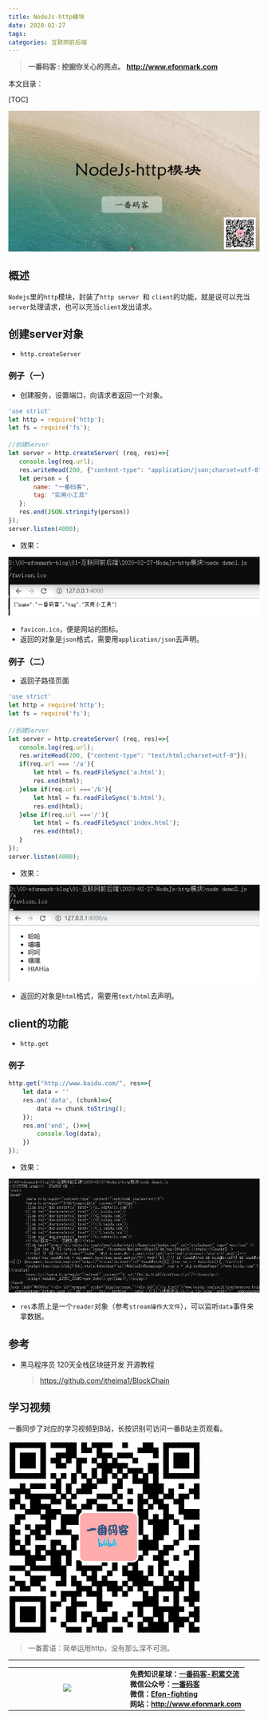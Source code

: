 ```yaml
---
title: NodeJs-http模块
date: 2020-02-27
tags: 
categories: 互联网前后端
---
```


> **一番码客 : 挖掘你关心的亮点。**
> **http://www.efonmark.com**

本文目录：

[TOC]

![image-20200227231837462](2020-02-27-NodeJs-http模块/image-20200227231837462.png)

<!--more-->

## 概述

`Nodejs`里的`http`模块，封装了`http server `和 `client`的功能，就是说可以充当`server`处理请求，也可以充当`client`发出请求。

## 创建server对象

- `http.createServer`

### 例子（一）

* 创建服务，设置端口，向请求者返回一个对象。

```js
'use strict'
let http = require('http');
let fs = require('fs');

//创建Server
let server = http.createServer( (req, res)=>{
   console.log(req.url);
   res.writeHead(200, {"content-type": "application/json;charset=utf-8"});
   let person = {
       name: "一番码客",
       tag: "实用小工具"
   };
   res.end(JSON.stringify(person))
});
server.listen(4000);
```

* 效果：

![image-20200227233254997](2020-02-27-NodeJs-http模块/image-20200227233254997.png)

* `favicon.ico`，便是网站的图标。
* 返回的对象是`json`格式，需要用`application/json`去声明。

### 例子（二）

* 返回子路径页面

```js
'use strict'
let http = require('http');
let fs = require('fs');

//创建Server
let server = http.createServer( (req, res)=>{
   console.log(req.url);
   res.writeHead(200, {"content-type": "text/html;charset=utf-8"});
   if(req.url === '/a'){
       let html = fs.readFileSync('a.html');
       res.end(html);
   }else if(req.url ==='/b'){
       let html = fs.readFileSync('b.html');
       res.end(html);
   }else if(req.url ==='/'){
       let html = fs.readFileSync('index.html');
       res.end(html);
   }
});
server.listen(4000);
```

* 效果：

![image-20200227233701073](2020-02-27-NodeJs-http模块/image-20200227233701073.png)

* 返回的对象是`html`格式，需要用`text/html`去声明。

## client的功能

* `http.get`

### 例子

```js
http.get("http://www.baidu.com/", res=>{
    let data = ''
    res.on('data', (chunk)=>{
        data += chunk.toString();
    });
    res.on('end', ()=>{
        console.log(data);
    })
});
```

* 效果：

![image-20200227234749024](2020-02-27-NodeJs-http模块/image-20200227234749024.png)

* `res`本质上是一个`reader`对象（参考`stream操作大文件`），可以监听`data`事件来拿数据。

## 参考

* 黑马程序员 120天全栈区块链开发 开源教程

    > https://github.com/itheima1/BlockChain

## 学习视频
一番同步了对应的学习视频到B站，长按识别可访问一番B站主页观看。

![image-20200128162909013](2020-01-28-NodeJs-stream操作大文件/image-20200128162909013.png)

> 一番雾语：简单运用http，没有那么深不可测。

-------
<table>
<tr>
<td ><center><img src="http://www.efonmark.com/efonmark-blog/readme/guanzhu_1.jpg" width=40%></center></td>
<td width="50%" align=left><b>
    免费知识星球：<a href="http://www.efonmark.com/efonmark-blog/readme/zhishixingqiu1.png">一番码客-积累交流</a><br>
    微信公众号：<a href="http://www.efonmark.com/efonmark-blog/readme/guanzhu_1.jpg">一番码客</a><br>
    微信：<a href="http://www.efonmark.com/efonmark-blog/readme/weixin.jpg">Efon-fighting</a><br>
    网站：<a href="http://www.efonmark.com">http://www.efonmark.com</a><br></b></td>
</tr>
</table>